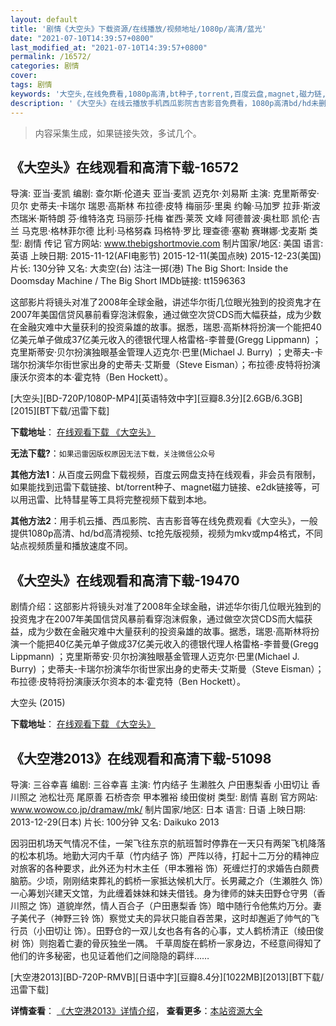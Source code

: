 ```yaml
---
layout: default
title: '剧情《大空头》下载资源/在线播放/视频地址/1080p/高清/蓝光'
date: "2021-07-10T14:39:57+0800"
last_modified_at: "2021-07-10T14:39:57+0800"
permalink: /16572/
categories: 剧情
cover:
tags: 剧情
keywords: '大空头,在线免费看,1080p高清,bt种子,torrent,百度云盘,magnet,磁力链,迅雷下载资源'
description: '《大空头》在线云播放手机西瓜影院吉吉影音免费看，1080p高清bd/hd未删减完整版和tc抢先枪版，mkv/mp4格式，附带bt/torrent种子、magnet/磁力链、百度云盘、网盘资源迅雷下载链接'
---
```


>内容采集生成，如果链接失效，多试几个。


## 《大空头》在线观看和高清下载-16572

导演: 亚当·麦凯 编剧: 查尔斯·伦道夫 亚当·麦凯 迈克尔·刘易斯 主演: 克里斯蒂安·贝尔 史蒂夫·卡瑞尔 瑞恩·高斯林 布拉德·皮特 梅丽莎·里奥 约翰·马加罗 拉菲·斯波 杰瑞米·斯特朗 芬·维特洛克 玛丽莎·托梅 崔西·莱茨 文峰 阿德普波·奥杜耶 凯伦·吉兰 马克思·格林菲尔德 比利·马格努森 玛格特·罗比 理查德·塞勒 赛琳娜·戈麦斯 类型: 剧情 传记 官方网站: www.thebigshortmovie.com 制片国家/地区: 美国 语言: 英语 上映日期: 2015-11-12(AFI电影节) 2015-12-11(美国点映) 2015-12-23(美国) 片长: 130分钟 又名: 大卖空(台) 沽注一掷(港) The Big Short: Inside the Doomsday Machine / The Big Short IMDb链接: tt1596363

这部影片将镜头对准了2008年全球金融，讲述华尔街几位眼光独到的投资鬼才在2007年美国信贷风暴前看穿泡沫假象，通过做空次贷CDS而大幅获益，成为少数在金融灾难中大量获利的投资枭雄的故事。据悉，瑞恩·高斯林将扮演一个能把40亿美元单子做成37亿美元收入的德银代理人格雷格-李普曼(Gregg Lippmann) ；克里斯蒂安·贝尔扮演独眼基金管理人迈克尔·巴里(Michael J. Burry) ；史蒂夫-卡瑞尔扮演华尔街世家出身的史蒂夫·艾斯曼（Steve Eisman）；布拉德·皮特将扮演康沃尔资本的本·霍克特（Ben Hockett）。


[大空头][BD-720P/1080P-MP4][英语特效中字][豆瓣8.3分][2.6GB/6.3GB][2015][BT下载/迅雷下载]

**下载地址**： [在线观看下载 《大空头》](https://www.btdx8.com/torrent/the_big_short_2015.html) 


**无法下载?**：`如果迅雷因版权原因无法下载，关注微信公众号 `

**其他方法1**：从百度云网盘下载视频，百度云网盘支持在线观看，非会员有限制，如果能找到迅雷下载链接、bt/torrent种子、magnet磁力链接、e2dk链接等，可以用迅雷、比特彗星等工具将完整视频下载到本地。

**其他方法2**：用手机云播、西瓜影院、吉吉影音等在线免费观看《大空头》，一般提供1080p高清、hd/bd高清视频、tc抢先版视频，视频为mkv或mp4格式，不同站点视频质量和播放速度不同。


## 《大空头》在线观看和高清下载-19470

剧情介绍：这部影片将镜头对准了2008年全球金融，讲述华尔街几位眼光独到的投资鬼才在2007年美国信贷风暴前看穿泡沫假象，通过做空次贷CDS而大幅获益，成为少数在金融灾难中大量获利的投资枭雄的故事。据悉，瑞恩·高斯林将扮演一个能把40亿美元单子做成37亿美元收入的德银代理人格雷格-李普曼(Gregg Lippmann) ；克里斯蒂安·贝尔扮演独眼基金管理人迈克尔·巴里(Michael J. Burry) ；史蒂夫-卡瑞尔扮演华尔街世家出身的史蒂夫·艾斯曼（Steve Eisman）；布拉德·皮特将扮演康沃尔资本的本·霍克特（Ben Hockett）。


大空头 (2015)

**下载地址**： [在线观看下载 《大空头》](https://www.btbtdy.me/btdy/dy2249.html) 


## 《大空港2013》在线观看和高清下载-51098

导演: 三谷幸喜 编剧: 三谷幸喜 主演: 竹内结子 生濑胜久 户田惠梨香 小田切让 香川照之 池松壮亮 尾原善 石桥杏奈 甲本雅裕 绫田俊树 类型: 剧情 喜剧 官方网站: www.wowow.co.jp/dramaw/mk/ 制片国家/地区: 日本 语言: 日语 上映日期: 2013-12-29(日本) 片长: 100分钟 又名: Daikuko 2013

因羽田机场天气情况不佳，一架飞往东京的航班暂时停靠在一天只有两架飞机降落的松本机场。地勤大河内千草（竹内结子 饰）严阵以待，打起十二万分的精神应对旅客的各种要求，此外还为村木主任（甲本雅裕 饰）死缠烂打的求婚告白颇费脑筋。少顷，刚刚结束葬礼的鹤桥一家抵达候机大厅。长男藏之介（生瀬胜久 饰）一心筹划兴建天文馆，为此缠着妹妹和妹夫借钱。身为律师的妹夫田野仓守男（香川照之 饰）道貌岸然，情人百合子（户田惠梨香 饰）暗中随行令他焦灼万分。妻子美代子（神野三铃 饰）察觉丈夫的异状只能自吞苦果，这时却邂逅了帅气的飞行员（小田切让 饰）。田野仓的一双儿女也各有各的心事，丈人鹤桥清正（绫田俊树 饰）则抱着亡妻的骨灰独坐一隅。 千草周旋在鹤桥一家身边，不经意间得知了他们的许多秘密，也见证着他们之间隐隐的羁绊……


[大空港2013][BD-720P-RMVB][日语中字][豆瓣8.4分][1022MB][2013][BT下载/迅雷下载]

**详情查看**： [《大空港2013》详情介绍](/movie/51098/)， **查看更多**：[本站资源大全](/movie/t/all/)

